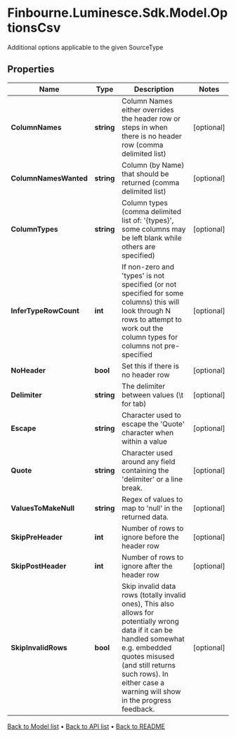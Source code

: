 # Finbourne.Luminesce.Sdk.Model.OptionsCsv
Additional options applicable to the given SourceType

## Properties

Name | Type | Description | Notes
------------ | ------------- | ------------- | -------------
**ColumnNames** | **string** | Column Names either overrides the header row or steps in when there is no header row (comma delimited list) | [optional] 
**ColumnNamesWanted** | **string** | Column (by Name) that should be returned (comma delimited list) | [optional] 
**ColumnTypes** | **string** | Column types (comma delimited list of: &#39;{types}&#39;, some columns may be left blank while others are specified) | [optional] 
**InferTypeRowCount** | **int** | If non-zero and &#39;types&#39; is not specified (or not specified for some columns) this will look through N rows to attempt to work out the column types for columns not pre-specified | [optional] 
**NoHeader** | **bool** | Set this if there is no header row | [optional] 
**Delimiter** | **string** | The delimiter between values (\\t for tab) | [optional] 
**Escape** | **string** | Character used to escape the &#39;Quote&#39; character when within a value | [optional] 
**Quote** | **string** | Character used around any field containing the &#39;delimiter&#39; or a line break. | [optional] 
**ValuesToMakeNull** | **string** | Regex of values to map to &#39;null&#39; in the returned data. | [optional] 
**SkipPreHeader** | **int** | Number of rows to ignore before the header row | [optional] 
**SkipPostHeader** | **int** | Number of rows to ignore after the header row | [optional] 
**SkipInvalidRows** | **bool** | Skip invalid data rows (totally invalid ones),   This also allows for potentially wrong data if it can be handled somewhat e.g. embedded quotes misused (and still returns such rows).  In either case a warning will show in the progress feedback. | [optional] 

[Back to Model list](../README.md#documentation-for-models) &#8226; [Back to API list](../README.md#documentation-for-api-endpoints) &#8226; [Back to README](../README.md)

